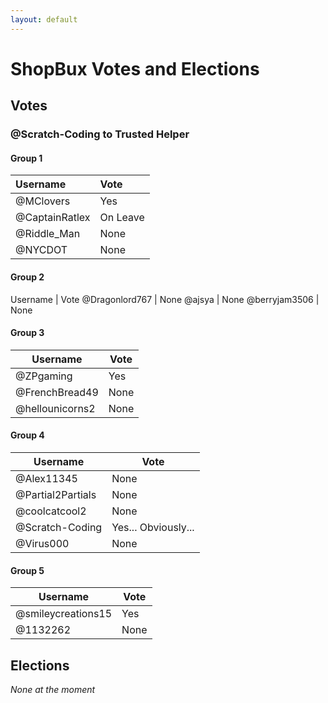 ```yaml
---
layout: default
---
```


# ShopBux Votes and Elections

## Votes

### @Scratch-Coding to Trusted Helper

#### Group 1

| Username     | Vote    |
|:---|:-----------------------|
| @MClovers        | Yes       |
| @CaptainRatlex        | On Leave     |
| @Riddle_Man | None |
| @NYCDOT | None |

#### Group 2

Username | Vote
@Dragonlord767 | None
@ajsya | None
@berryjam3506 | None

#### Group 3

Username | Vote
-|-
@ZPgaming | Yes
@FrenchBread49 | None
@hellounicorns2 | None

#### Group 4

Username | Vote
-|-
@Alex11345 | None
@Partial2Partials | None
@coolcatcool2 | None
@Scratch-Coding | Yes... Obviously...
@Virus000 | None

#### Group 5

Username | Vote
-|-
@smileycreations15 | Yes
@1132262 | None

## Elections

*None at the moment*
